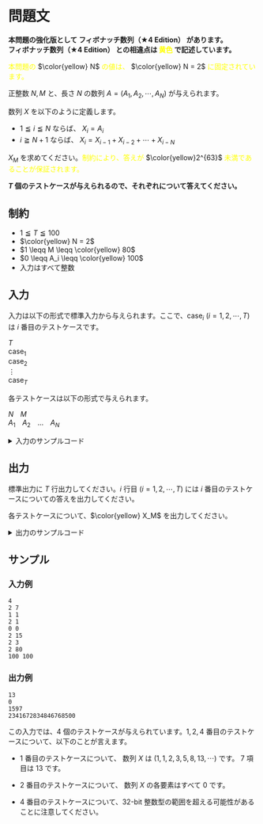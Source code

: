 # 問題文
<strong>
本問題の強化版として フィボナッチ数列（★4 Edition） があります。<br/>  
フィボナッチ数列（★4 Edition） との相違点は <font color="yellow">黄色</font> で記述しています。
</strong>

<br/>

<font color="yellow">本問題の</font> $\color{yellow} N$ <font color="yellow">の値は、</font> $\color{yellow} N = 2$ <font color="yellow">に固定されています。</font>

正整数 $N, M$ と、長さ $N$ の数列 $A = (A_1, A_2, \cdots, A_N)$ が与えられます。  

数列 $X$ を以下のように定義します。

- $1 \leqq i \leqq N$ ならば、 $X_i = A_i$
- $i \geqq N + 1$ ならば、 $\displaystyle X_i = X_{i - 1} + X_{i - 2} + \cdots + X_{i - N}$

$X_{M}$ を求めてください。<font color="yellow">制約により、答えが</font> $\color{yellow}2^{63}$ <font color="yellow">未満であることが保証されます。</font>

**$T$ 個のテストケースが与えられるので、それぞれについて答えてください。**

## 制約
- $1 \leqq T \leqq 100$
- $\color{yellow} N = 2$
- $1 \leqq M \leqq \color{yellow} 80$
- $0 \leqq A_i \leqq \color{yellow} 100$
- 入力はすべて整数

## 入力
入力は以下の形式で標準入力から与えられます。ここで、$\mathrm{case}_i ~ (i = 1, 2, \cdots, T)$ は $i$ 番目のテストケースです。

$T$  
$\mathrm{case}_1$  
$\mathrm{case}_2$  
$\vdots$  
$\mathrm{case}_T$

各テストケースは以下の形式で与えられます。

$N$&emsp;$M$  
$A_1$&emsp;$A_2$&emsp;$\ldots$&emsp;$A_N$

<details>
<summary>入力のサンプルコード</summary>
<div>
与えられる入力を受け取るコードの一例です。

```py
T = int(input())

for _ in range(T):
    N, M = map(int, input().split())
    A = list(map(int, input().split()))
    # ここからコードを入力してください。
```

```java
import java.util.Scanner;

public class Main {
    public static void main(String[] args) {
        Scanner sc = new Scanner(System.in);

        int T = sc.nextInt();

        for (int i = 0; i < T; i++) {
            int N = sc.nextInt();
            int M = sc.nextInt();

            long[] A = new long[N];
            for (int k = 0; j < N; j++) {
                A[k] = sc.nextLong();
            }

            /* ここからコードを入力してください。 */
        }
    }
}
```

```cpp
#include <bits/stdc++.h>

using namespace std;

int main() {
    int T;
    cin >> T;

    for (int i = 0; i < T; i++) {
        int N, M;
        cin >> N >> M;

        vector<long long> A(N);
        for (int k = 0; k < N; k++) {
            cin >> A[k];
        }

        /* ここからコードを入力してください。 */
    }
}
```
</div>
</details>


## 出力
標準出力に $T$ 行出力してください。$i$ 行目 $(i = 1, 2, \cdots, T)$ には $i$ 番目のテストケースについての答えを出力してください。

各テストケースについて、$\color{yellow} X_M$ を出力してください。

<details>
<summary>出力のサンプルコード</summary>
<div>
整数 <code>10000000000</code> を出力するコードの一例です。

```py
print(10000000000)

```

```java
import java.util.Scanner;

public class Main {
    public static void main(String[] args) {
        System.out.println(10000000000L);
    }
}

```

```cpp
#include <bits/stdc++.h>

using namespace std;

int main() {
    cout << 10000000000LL << endl;
}
```
</div>
</details>


## サンプル
### 入力例
```
4
2 7
1 1
2 1
0 0
2 15
2 3
2 80
100 100
```

### 出力例
```
13
0
1597
2341672834846768500
```

この入力では、$4$ 個のテストケースが与えられています。$1, 2, 4$ 番目のテストケースについて、以下のことが言えます。

- $1$ 番目のテストケースについて、 数列 $X$ は $(1, 1, 2, 3, 5, 8, 13, \cdots)$ です。 $7$ 項目は $13$ です。

- $2$ 番目のテストケースについて、 数列 $X$ の各要素はすべて $0$ です。

- $4$ 番目のテストケースについて、$32$-bit 整数型の範囲を超える可能性があることに注意してください。
